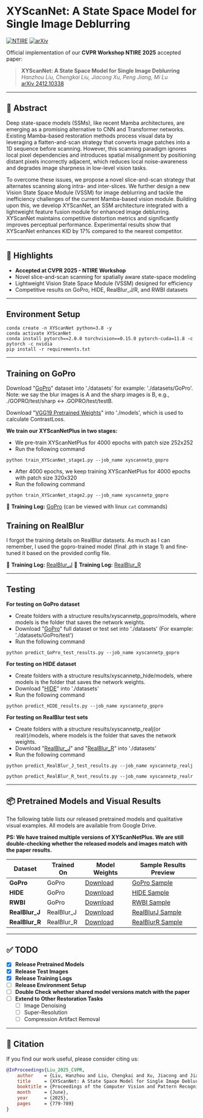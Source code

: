 # XYScanNet: A State Space Model for Single Image Deblurring

[![NTIRE](https://img.shields.io/badge/CVPR--NTIRE%202025-Accepted-brightgreen.svg)](https://openaccess.thecvf.com/content/CVPR2025W/NTIRE/papers/Liu_XYScanNet_A_State_Space_Model_for_Single_Image_Deblurring_CVPRW_2025_paper.pdf)
[![arXiv](https://img.shields.io/badge/arXiv-2412.10338-b31b1b.svg)](https://arxiv.org/abs/2412.10338)

Official implementation of our **CVPR Workshop NTIRE 2025** accepted paper:

> **XYScanNet: A State Space Model for Single Image Deblurring**  
> *Hanzhou Liu, Chengkai Liu, Jiacong Xu, Peng Jiang, Mi Lu*  
> [arXiv 2412.10338](https://arxiv.org/abs/2412.10338)

---

## 📝 Abstract

Deep state-space models (SSMs), like recent Mamba architectures, are emerging as a promising alternative to CNN and Transformer networks. Existing Mamba-based restoration methods process visual data by leveraging a flatten-and-scan strategy that converts image patches into a 1D sequence before scanning. However, this scanning paradigm ignores local pixel dependencies and introduces spatial misalignment by positioning distant pixels incorrectly adjacent, which reduces local noise-awareness and degrades image sharpness in low-level vision tasks.

To overcome these issues, we propose a novel slice-and-scan strategy that alternates scanning along intra- and inter-slices. We further design a new Vision State Space Module (VSSM) for image deblurring and tackle the inefficiency challenges of the current Mamba-based vision module. Building upon this, we develop XYScanNet, an SSM architecture integrated with a lightweight feature fusion module for enhanced image deblurring. XYScanNet maintains competitive distortion metrics and significantly improves perceptual performance. Experimental results show that XYScanNet enhances KID by 17% compared to the nearest competitor.

---

## 🚀 Highlights

- **Accepted at CVPR 2025 - NTIRE Workshop**
- Novel slice-and-scan scanning for spatially aware state-space modeling
- Lightweight Vision State Space Module (VSSM) designed for efficiency
- Competitive results on GoPro, HIDE, RealBlur_J/R, and RWBI datasets

---
## Environment Setup
```
conda create -n XYScanNet python=3.8 -y
conda activate XYScanNet
conda install pytorch==2.0.0 torchvision==0.15.0 pytorch-cuda=11.8 -c pytorch -c nvidia
pip install -r requirements.txt
```

---

## Training on GoPro
Download "[GoPro](https://drive.google.com/drive/folders/1BdV2l7A5MRXLWszGonMxR88eV27geb_n?usp=sharing)" dataset into './datasets'
for example: './datasets/GoPro'. Note: we say the blur images is A and the sharp images is B, e.g., ./GOPRO/test/sharp <-> .GOPRO/test/testB. </br>

Download "[VGG19 Pretrained Weights](https://drive.google.com/file/d/1r2_clZ02-ai6xM7EOHW9APqY9IxkPYsS/view?usp=drive_link)" into './models',
which is used to calculate ContrastLoss.  </br>

**We train our XYScanNetPlus in two stages:** </br>
* We pre-train XYScanNetPlus for 4000 epochs with patch size 252x252 </br> 
* Run the following command 
```
python train_XYScanNet_stage1.py --job_name xyscannetp_gopro
```

* After 4000 epochs, we keep training XYScanNetPlus for 4000 epochs with patch size 320x320 </br>
* Run the following command 
```
python train_XYScanNet_stage2.py --job_name xyscannetp_gopro
```

📄 **Training Log:** [GoPro](https://drive.google.com/drive/folders/1hxyuTzYumivNFhsTBemWLM7shFQ-tdlK?usp=drive_link) (can be viewed with linux ```cat``` commands)


## Training on RealBlur
I forgot the training details on RealBlur datasets. As much as I can remember, I used the gopro-trained model (final .pth in stage 1) and fine-tuned it based on the provided config file.

📄 **Training Log:** [RealBlur_J](https://drive.google.com/drive/folders/1FdxXs95c-kTjNp9jlm-fQ6ayPpwH5kZv?usp=drive_link)
📄 **Training Log:** [RealBlur_R](https://drive.google.com/drive/folders/1ci-D0slKuv3cVX_HOK0_aUj7Gck4fSsf?usp=drive_link)

---

## Testing
**For testing on GoPro dataset** </br>
* Create folders with a structure results/xyscannetp_gopro/models, where models is the folder that saves the network weights.
* Download "[GoPro](https://drive.google.com/file/d/1Fp0MuEwFlzT_NKAFjr3SpuQl3Sm0cFYA/view?usp=sharing)" full dataset or test set into './datasets' (For example: './datasets/GoPro/test') </br>
* Run the following command
```
python predict_GoPro_test_results.py --job_name xyscannetp_gopro
```
**For testing on HIDE dataset** </br>
* Create folders with a structure results/xyscannetp_hide/models, where models is the folder that saves the network weights.
* Download "[HIDE](https://drive.google.com/drive/folders/1BdV2l7A5MRXLWszGonMxR88eV27geb_n?usp=sharing)" into './datasets' </br>
* Run the following command
```
python predict_HIDE_results.py --job_name xyscannetp_gopro
```
**For testing on RealBlur test sets** </br>
* Create folders with a structure results/xyscannetp_realj(or realr)/models, where models is the folder that saves the network weights.
* Download "[RealBlur_J](https://drive.google.com/drive/folders/1BdV2l7A5MRXLWszGonMxR88eV27geb_n?usp=sharing)" and "[RealBlur_R](https://drive.google.com/drive/folders/1BdV2l7A5MRXLWszGonMxR88eV27geb_n?usp=sharing)" into './datasets' </br>
* Run the following command
```
python predict_RealBlur_J_test_results.py --job_name xyscannetp_realj
```
```
python predict_RealBlur_R_test_results.py --job_name xyscannetp_realr
```

---

## 📦 Pretrained Models and Visual Results

The following table lists our released pretrained models and qualitative visual examples. All models are available from Google Drive.

**PS: We have trained multiple versions of XYScanNetPlus. We are still double-checking whether the released models and images match with the paper results.**

| Dataset         | Trained On       | Model Weights                                                                 | Sample Results Preview |
|-----------------|------------------|-------------------------------------------------------------------------------|-------------------------|
| **GoPro**       | GoPro            | [Download](https://drive.google.com/drive/folders/10nu5WiA05Dv4q12A0XiISGMmXd6gyiYE?usp=drive_link) | [GoPro Sample](https://drive.google.com/file/d/1lQlRzjhcG_8L4Ikr2COS_qjVObhaKOZV/view?usp=drive_link) |
| **HIDE**        | GoPro            | [Download](https://drive.google.com/drive/folders/10nu5WiA05Dv4q12A0XiISGMmXd6gyiYE?usp=drive_link) | [HIDE Sample](https://drive.google.com/file/d/1_3MOt1gGR9aQ8bp3yceyDwhEoOD1LmH6/view?usp=drive_link)  |
| **RWBI**        | GoPro            | [Download](https://drive.google.com/drive/folders/10nu5WiA05Dv4q12A0XiISGMmXd6gyiYE?usp=drive_link) | [RWBI Sample](https://drive.google.com/file/d/1P_GXhmIdGvs6dB3h_7SVuDXpA7tCDE3G/view?usp=drive_link)  |
| **RealBlur_J**  | RealBlur_J       | [Download](https://drive.google.com/drive/folders/1LEBIHQpqZAzudPwkHVQiVkrTwI4jtJOq?usp=drive_link) | [RealBlurJ Sample](https://drive.google.com/file/d/1B3J7IEj7wPTc0dhtzDkinPmxJ5mEl1gt/view?usp=drive_link) |
| **RealBlur_R**  | RealBlur_R       | [Download](https://drive.google.com/drive/folders/10TXboH85HMfp_9TjBLm3Xw-jN1Q-Z9Bi?usp=drive_link) | [RealBlurR Sample](https://drive.google.com/file/d/12K0o9g7TX0m2urrPBHB31603i7t-ZfbH/view?usp=drive_link) |

---

## ✅ TODO

- [x] **Release Pretrained Models**
- [x] **Release Test Images**
- [x] **Release Training Logs**
- [ ] **Release Environment Setup**
- [ ] **Double Check whether shared model versions match with the paper**
- [ ] **Extend to Other Restoration Tasks**
  - [ ] Image Denoising
  - [ ] Super-Resolution
  - [ ] Compression Artifact Removal

---

## 📖 Citation

If you find our work useful, please consider citing us:

```bibtex
@InProceedings{Liu_2025_CVPR,
    author    = {Liu, Hanzhou and Liu, Chengkai and Xu, Jiacong and Jiang, Peng and Lu, Mi},
    title     = {XYScanNet: A State Space Model for Single Image Deblurring},
    booktitle = {Proceedings of the Computer Vision and Pattern Recognition Conference (CVPR) Workshops},
    month     = {June},
    year      = {2025},
    pages     = {779-789}
}
